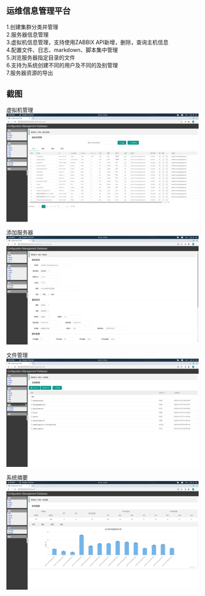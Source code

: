 ## 运维信息管理平台
1.创建集群分类并管理  
2.服务器信息管理  
3.虚拟机信息管理，支持使用ZABBIX API新增，删除，查询主机信息  
4.配置文件、日志、markdown、脚本集中管理  
5.浏览服务器指定目录的文件  
6.支持为系统创建不同的用户及不同的及别管理  
7.服务器资源的导出  

## 截图  
虚拟机管理  
![vm manage](https://raw.githubusercontent.com/dengguibao/django-rms/master/screenshot/Screenshot%20from%202020-03-29%2013-53-05.png)

添加服务器  
![vm manage](https://raw.githubusercontent.com/dengguibao/django-rms/master/screenshot/Screenshot%20from%202020-03-29%2013-53-11.png)

文件管理  
![vm manage](https://raw.githubusercontent.com/dengguibao/django-rms/master/screenshot/Screenshot%20from%202020-03-29%2013-53-18.png)

系统摘要  
![vm manage](https://raw.githubusercontent.com/dengguibao/django-rms/master/screenshot/Screenshot%20from%202020-03-29%2013-53-41.png)